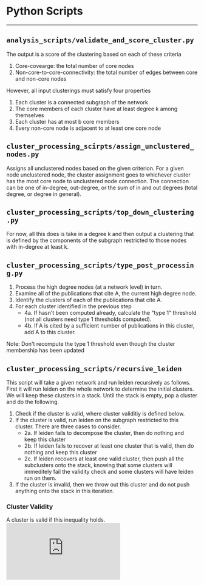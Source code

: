 # Python Scripts
---
## `analysis_scripts/validate_and_score_cluster.py`
The output is a score of the clustering based on each of these criteria
1. Core-covearge: the total number of core nodes
2. Non-core-to-core-connectivity: the total number of edges between core and non-core nodes

However, all input clusterings must satisfy four properties
1. Each cluster is a connected subgraph of the network
2. The core members of each cluster have at least degree k among themselves
3. Each cluster has at most b core members
4. Every non-core node is adjacent to at least one core node

## `cluster_processing_scirpts/assign_unclustered_nodes.py`
Assigns all unclustered nodes based on the given criterion. For a given node unclustered node, the cluster assignment goes to whichever cluster has the most core node to unclustered node connection. The connection can be one of in-degree, out-degree, or the sum of in and out degrees (total degree, or degree in general).

## `cluster_processing_scripts/top_down_clustering.py`
For now, all this does is take in a degree k and then output a clustering that is defined by the components of the subgraph restricted to those nodes with in-degree at least k.

## `cluster_processing_scripts/type_post_processing.py`
1. Process the high degree nodes (at a network level) in turn.
2. Examine all of the publications that cite A, the current high degree node.
3. Identify the clusters of each of the publications that cite A.
4. For each cluster identified in the previous step
    - 4a. If hasn't been computed already, calculate the "type 1" threshold (not all clusters need type 1 thresholds computed).
    - 4b. If A is cited by a sufficient number of publications in this cluster, add A to this cluster.

Note: Don't recompute the type 1 threshold even though the cluster membership has been updated

## `cluster_processing_scripts/recursive_leiden`
This script will take a given network and run leiden recursively as follows.
First it will run leiden on the whole network to determine the initial clusters.
We will keep these clusters in a stack.
Until the stack is empty, pop a cluster and do the following.
1. Check if the cluster is valid, where cluster validitiy is defined below.
2. If the cluster is valid, run leiden on the subgraph restricted to this cluster. There are three cases to consider.
    - 2a. If leiden fails to decompose the cluster, then do nothing and keep this cluster
    - 2b. If leiden fails to recover at least one cluster that is valid, then do nothing and keep this cluster
    - 2c. If leiden recovers at least one valid cluster, then push all the subclusters onto the stack, knowing that some clusters will immeditely fail the validity check and some clusters will have leiden run on them.
3. If the cluster is invalid, then we throw out this cluster and do not push anything onto the stack in this iteration.

### Cluster Validity
A cluster is valid if this inequality holds.
![](https://latex.codecogs.com/gif.latex?%5Clarge%20%5Cfrac%7Bl_%7Bs%7D%7D%7BL%7D%20-%20%28%5Cfrac%7Bd_%7Bs%7D%7D%7B2L%7D%29%5E%7B2%7D%20%3E%200)

